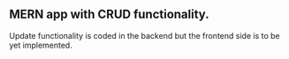 ## MERN app with CRUD functionality.
Update functionality is coded in the backend but the frontend side is to be yet implemented.